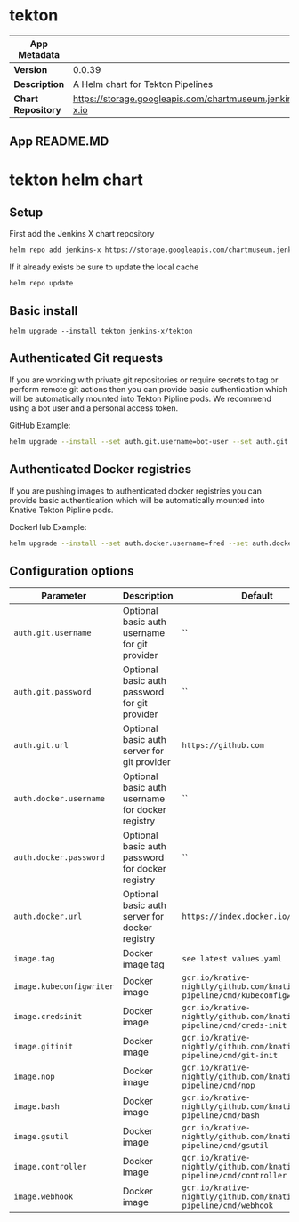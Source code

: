 # tekton

|App Metadata||
|---|---|
| **Version** | 0.0.39 |
| **Description** | A Helm chart for Tekton Pipelines |
| **Chart Repository** | https://storage.googleapis.com/chartmuseum.jenkins-x.io |

## App README.MD

# tekton helm chart

## Setup
First add the Jenkins X chart repository

```sh
helm repo add jenkins-x https://storage.googleapis.com/chartmuseum.jenkins-x.io
```
If it already exists be sure to update the local cache
```
helm repo update
```

## Basic install
```
helm upgrade --install tekton jenkins-x/tekton
```

## Authenticated Git requests
If you are working with private git repositories or require secrets to tag or perform remote git actions then you can provide basic authentication which will be automatically mounted into Tekton Pipline pods.  We recommend using a bot user and a personal access token.

GitHub Example:

```sh
helm upgrade --install --set auth.git.username=bot-user --set auth.git.password=123456abcdef --set auth.git.url=https://github.com tekton jenkins-x/tekton 
```
## Authenticated Docker registries
If you are pushing images to authenticated docker registries you can provide basic authentication which will be automatically mounted into Knative Tekton Pipline pods.

DockerHub Example:

```sh
helm upgrade --install --set auth.docker.username=fred --set auth.docker.password=flintstone --set auth.docker.url=https://index.docker.io/v1/  tekton jenkins-x/tekton 
```
## Configuration options

|       Parameter                 |           Description                             |                         Default                                                 |
|----------------------------------------|---------------------------------------------------|--------------------------------------------------------------------------|
| `auth.git.username`             | Optional basic auth username for git provider     | ``                                                                              |
| `auth.git.password`             | Optional basic auth password for git provider     | ``                                                                              |
| `auth.git.url`                  | Optional basic auth server for git provider       | `https://github.com`                                                            |
| `auth.docker.username`          | Optional basic auth username for docker registry  | ``                                                                              |
| `auth.docker.password`          | Optional basic auth password for docker registry  | ``                                                                              |
| `auth.docker.url`               | Optional basic auth server for docker registry    | `https://index.docker.io/v1/`                                                   |
| `image.tag`                     | Docker image tag                                  | `see latest values.yaml`                                                        |
| `image.kubeconfigwriter`        | Docker image                                      | `gcr.io/knative-nightly/github.com/knative/build-pipeline/cmd/kubeconfigwriter` |
| `image.credsinit`               | Docker image                                      | `gcr.io/knative-nightly/github.com/knative/build-pipeline/cmd/creds-init`       |
| `image.gitinit`                 | Docker image                                      | `gcr.io/knative-nightly/github.com/knative/build-pipeline/cmd/git-init`         |
| `image.nop`                     | Docker image                                      | `gcr.io/knative-nightly/github.com/knative/build-pipeline/cmd/nop`              |
| `image.bash`                    | Docker image                                      | `gcr.io/knative-nightly/github.com/knative/build-pipeline/cmd/bash`             |
| `image.gsutil`                  | Docker image                                      | `gcr.io/knative-nightly/github.com/knative/build-pipeline/cmd/gsutil`           |
| `image.controller`              | Docker image                                      | `gcr.io/knative-nightly/github.com/knative/build-pipeline/cmd/controller`       |
| `image.webhook`                 | Docker image                                      | `gcr.io/knative-nightly/github.com/knative/build-pipeline/cmd/webhook`          |

